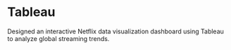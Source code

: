 # Tableau
Designed an interactive Netflix data visualization dashboard using Tableau to analyze global streaming trends.
